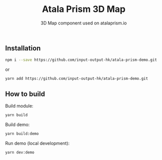 <h1 align="center">
  Atala Prism 3D Map
</h1>

<p align="center">
  3D Map component used on atalaprism.io
</p>

<br />

## Installation

```bash
npm i --save https://github.com/input-output-hk/atala-prism-demo.git
```

or

```bash
yarn add https://github.com/input-output-hk/atala-prism-demo.git
```

## How to build

<p>Build module:</p>

```bash
yarn build
```

<p>Build demo:</p>

```bash
yarn build:demo
```

<p>Run demo (local development):</p>

```bash
yarn dev:demo
```
